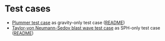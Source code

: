 # Test cases

* [Plummer test case](plummer/) as gravity-only test case ([README](plummer/README.md))
* [Taylor-von Neumann-Sedov blast wave test case](sedov/) as SPH-only test case ([README](sedov/README.md))